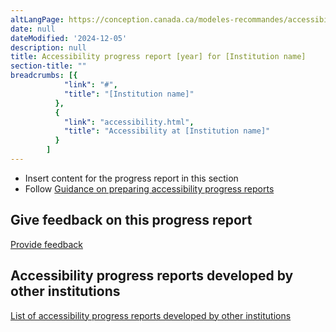 ```yaml
---
altLangPage: https://conception.canada.ca/modeles-recommandes/accessibilite/rapport-etape.html
date: null
dateModified: '2024-12-05'
description: null
title: Accessibility progress report [year] for [Institution name]
section-title: ""
breadcrumbs: [{
            "link": "#",
            "title": "[Institution name]"
          },
          {
            "link": "accessibility.html",
            "title": "Accessibility at [Institution name]"
          }
        ]
---
```


<ul>
  <li>Insert content for the progress report in this section</li>
  <li>Follow <a href="https://www.canada.ca/en/employment-social-development/programs/accessible-canada-regulations-guidance/progress-reports/preparing.html">Guidance on preparing accessibility progress reports</a></li>
</ul>

<h2 id="give-feedback-on-this-progress-report">Give feedback on this progress report</h2>

<p><a href="feedback-form.html">Provide feedback</a></p>

<h2 id="accessibility-progress-reports-developed-by-other-institutions">Accessibility progress reports developed by other institutions</h2>

<p><a href="https://search.open.canada.ca/opendata/?collection=accessibiliy_plans&amp;page=1&amp;sort=metadata_modified+desc">List of accessibility progress reports developed by other institutions</a></p>

